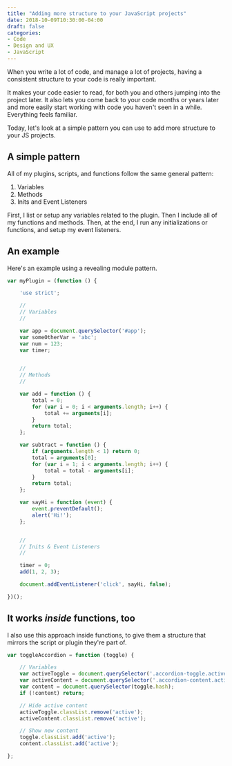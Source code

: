 ```yaml
---
title: "Adding more structure to your JavaScript projects"
date: 2018-10-09T10:30:00-04:00
draft: false
categories:
- Code
- Design and UX
- JavaScript
---
```


When you write a lot of code, and manage a lot of projects, having a consistent structure to your code is really important.

It makes your code easier to read, for both you and others jumping into the project later. It also lets you come back to your code months or years later and more easily start working with code you haven't seen in a while. Everything feels familiar.

Today, let's look at a simple pattern you can use to add more structure to your JS projects.

## A simple pattern

All of my plugins, scripts, and functions follow the same general pattern:

1. Variables
2. Methods
3. Inits and Event Listeners

First, I list or setup any variables related to the plugin. Then I include all of my functions and methods. Then, at the end, I run any initializations or functions, and setup my event listeners.

## An example

Here's an example using a revealing module pattern.

```js
var myPlugin = (function () {

    'use strict';

    //
    // Variables
    //

    var app = document.querySelector('#app');
    var someOtherVar = 'abc';
    var num = 123;
    var timer;


    //
    // Methods
    //

    var add = function () {
        total = 0;
        for (var i = 0; i < arguments.length; i++) {
            total += arguments[i];
        }
        return total;
    };

    var subtract = function () {
        if (arguments.length < 1) return 0;
        total = arguments[0];
        for (var i = 1; i < arguments.length; i++) {
            total = total - arguments[i];
        }
        return total;
    };

    var sayHi = function (event) {
        event.preventDefault();
        alert('Hi!');
    };


    //
    // Inits & Event Listeners
    //

    timer = 0;
    add(1, 2, 3);

    document.addEventListener('click', sayHi, false);

})();
```

## It works *inside* functions, too

I also use this approach inside functions, to give them a structure that mirrors the script or plugin they're part of.

```js
var toggleAccordion = function (toggle) {

	// Variables
	var activeToggle = document.querySelector('.accordion-toggle.active');
	var activeContent = document.querySelector('.accordion-content.active');
	var content = document.querySelector(toggle.hash);
	if (!content) return;

	// Hide active content
	activeToggle.classList.remove('active');
	activeContent.classList.remove('active');

	// Show new content
	toggle.classList.add('active');
	content.classList.add('active');

};
```